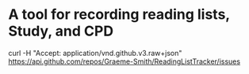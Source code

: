 # A tool for recording reading lists, Study, and CPD

curl -H "Accept: application/vnd.github.v3.raw+json" https://api.github.com/repos/Graeme-Smith/ReadingListTracker/issues
